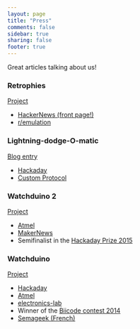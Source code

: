 ```yaml
---
layout: page
title: "Press"
comments: false
sidebar: true
sharing: false
footer: true
---
```


Great articles talking about us!

### Retrophies

[Project](/projects/retrophies)

- [HackerNews (front page!)](https://news.ycombinator.com/item?id=12205560)
- [r/emulation](https://www.reddit.com/r/emulation/comments/4voi81/retrophies_achievements_system_for_emulators/)

### Lightning-dodge-O-matic

[Blog entry](/blog/2016/06/13/lightning-dodge-o-matic/)

* [Hackaday](http://hackaday.com/2016/06/22/cheating-at-video-games-arduino-edition/)
* [Custom Protocol](http://www.customprotocol.com/autres/vita-lightning-dodge-o-matic-final-fantasy-x-eclairs/)

### Watchduino 2

[Project](/projects/watchduino2)

- [Atmel](http://blog.atmel.com/2015/09/02/tell-time-and-more-on-this-open-source-bluetooth-enabled-watch/)
- [MakerNews](http://makernews.info/featured/2015/09/watchduino-2-an-arduino-based-smartwatch-that-doesnt-look-like-a-bomb.html)
- Semifinalist in the [Hackaday Prize 2015](http://hackaday.com/2015/08/24/100-semifinalists-for-the-2015-hackaday-prize/)

### Watchduino

[Project](/projects/watchduino)

- [Hackaday](http://hackaday.com/2014/05/06/tell-time-and-blink-an-led-on-your-wrist-with-watchduino/)
- [Atmel](http://blog.atmel.com/2014/05/08/atmega328-powers-open-source-watchduino/)
- [electronics-lab](http://www.electronics-lab.com/watchduino-arduino-watch/)
- Winner of the [Biicode contest 2014](http://blog.bricogeek.com/noticias/programacion/resultados-y-ganadores-de-biicode-contest-2014/)
- [Semageek (French)](http://www.semageek.com/watchduino-une-montre-open-hardware-sous-arduino/)
